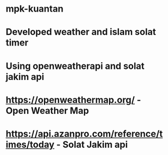 # mpk-kuantan

# Developed weather and islam solat timer
# Using openweatherapi and solat jakim api
# https://openweathermap.org/ - Open Weather Map
# https://api.azanpro.com/reference/times/today - Solat Jakim api